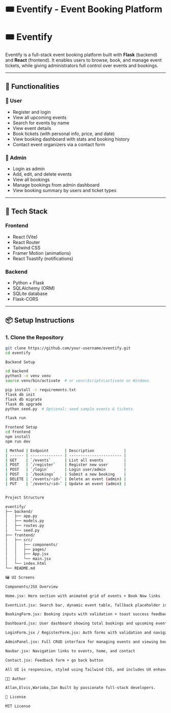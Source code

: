# 🎟️ Eventify - Event Booking Platform

# 🎟️ Eventify

Eventify is a full-stack event booking platform built with **Flask** (backend) and **React** (frontend). It enables users to browse, book, and manage event tickets, while giving administrators full control over events and bookings.

---

## 🧩 Functionalities

### 👤 User
- Register and login
- View all upcoming events
- Search for events by name
- View event details
- Book tickets (with personal info, price, and date)
- View booking dashboard with stats and booking history
- Contact event organizers via a contact form

### 🔐 Admin
- Login as admin
- Add, edit, and delete events
- View all bookings
- Manage bookings from admin dashboard
- View booking summary by users and ticket types

---

## 🚀 Tech Stack

### Frontend
- React (Vite)
- React Router
- Tailwind CSS
- Framer Motion (animations)
- React Toastify (notifications)

### Backend
- Python + Flask
- SQLAlchemy (ORM)
- SQLite database
- Flask-CORS

---

## 📦 Setup Instructions

### 1. Clone the Repository

```bash
git clone https://github.com/your-username/eventify.git
cd eventify

Backend Setup

cd backend
python3 -m venv venv
source venv/bin/activate  # or venv\Scripts\activate on Windows

pip install -r requirements.txt
flask db init
flask db migrate
flask db upgrade
python seed.py  # Optional: seed sample events & tickets

flask run

Frontend Setup
cd frontend
npm install
npm run dev

| Method | Endpoint       | Description             |
| ------ | -------------- | ----------------------- |
| GET    | `/events`      | List all events         |
| POST   | `/register`    | Register new user       |
| POST   | `/login`       | Login user/admin        |
| POST   | `/bookings`    | Submit a new booking    |
| DELETE | `/events/<id>` | Delete an event (admin) |
| PUT    | `/events/<id>` | Update an event (admin) |


Project Structure

eventify/
├── backend/
│   ├── app.py
│   ├── models.py
│   ├── routes.py
│   └── seed.py
├── frontend/
│   ├── src/
│   │   ├── components/
│   │   ├── pages/
│   │   ├── App.jsx
│   │   └── main.jsx
│   └── index.html
└── README.md

🖼️ UI Screens

Components/JSX Overview

Home.jsx: Hero section with animated grid of events + Book Now links

EventList.jsx: Search bar, dynamic event table, fallback placeholder images

BookingForm.jsx: Booking inputs with validation + toast success feedback

Dashboard.jsx: User dashboard showing total bookings and upcoming event

LoginForm.jsx / RegisterForm.jsx: Auth forms with validation and navigation

AdminPanel.jsx: Full CRUD interface for managing events and viewing bookings

Navbar.jsx: Navigation links to events, home, and contact

Contact.jsx: Feedback form + go back button

All UI is responsive, styled using Tailwind CSS, and includes UX enhancements like hover states, modals, and animated transitions.

👨‍💻 Author

Allan,Elvis,Warioba,Ian Built by passionate full-stack developers.

📄 License

MIT License
